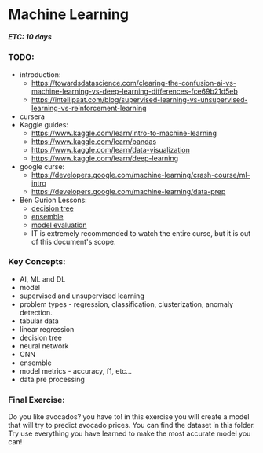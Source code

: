# Machine Learning
##### ETC: 10 days

### TODO:
-   introduction:
    -   https://towardsdatascience.com/clearing-the-confusion-ai-vs-machine-learning-vs-deep-learning-differences-fce69b21d5eb
    -   https://intellipaat.com/blog/supervised-learning-vs-unsupervised-learning-vs-reinforcement-learning
-   cursera
-   Kaggle guides:
    -   https://www.kaggle.com/learn/intro-to-machine-learning
    -   https://www.kaggle.com/learn/pandas
    -   https://www.kaggle.com/learn/data-visualization
    -   https://www.kaggle.com/learn/deep-learning
-   google curse:
    -   https://developers.google.com/machine-learning/crash-course/ml-intro
    -   https://developers.google.com/machine-learning/data-prep
-   Ben Gurion Lessons:
    -   [decision tree](https://www.youtube.com/watch?v=dUetL87cOs8&list=PL7APM8kdz5hNs4R00bWzfRWe5bVnMJjw8&index=8)
    -   [ensemble](https://www.youtube.com/watch?v=DiVZ4TNGDjg&list=PL7APM8kdz5hNs4R00bWzfRWe5bVnMJjw8&index=9)
    -   [model evaluation](https://www.youtube.com/watch?v=fp_fDfC_jcM&list=PL7APM8kdz5hNs4R00bWzfRWe5bVnMJjw8&index=4)
    -   IT is extremely recommended to watch the entire curse, but it is out of this document's scope.

### Key Concepts:
-   AI, ML and DL
-   model
-   supervised and unsupervised learning
-   problem types - regression, classification, clusterization, anomaly detection.
-   tabular data
-   linear regression
-   decision tree
-   neural network
-   CNN
-   ensemble
-   model metrics - accuracy, f1, etc...
-   data pre processing

### Final Exercise:
Do you like avocados? you have to! in this exercise you will create a model that will try to predict avocado prices.
You can find the dataset in this folder. Try use everything you have learned to make the most accurate model you can!